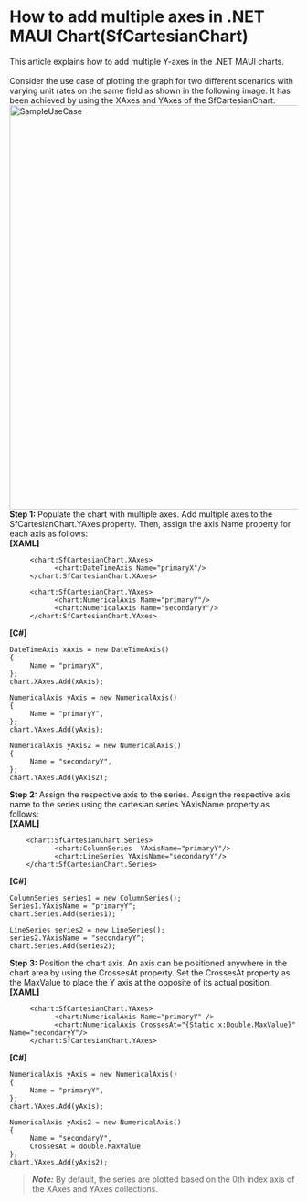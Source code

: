 # How to add multiple axes in .NET MAUI Chart(SfCartesianChart)
This article explains how to add multiple Y-axes in the .NET MAUI charts.
<br><br>
Consider the use case of plotting the graph for two different scenarios with varying unit rates on the same field as shown in the following image. It has been achieved by using the XAxes and YAxes of the SfCartesianChart.
<br>
<img width="708" alt="SampleUseCase" src="https://github.com/user-attachments/assets/37089603-08e1-45c0-a9ec-850a63b5a98f">
<br>
**Step 1:** Populate the chart with multiple axes. Add multiple axes to the SfCartesianChart.YAxes property. Then, assign the axis Name property for each axis as follows:
<br>
**[XAML]**
```
     <chart:SfCartesianChart.XAxes>
           <chart:DateTimeAxis Name="primaryX"/>
     </chart:SfCartesianChart.XAxes>
     
     <chart:SfCartesianChart.YAxes>
           <chart:NumericalAxis Name="primaryY"/>
           <chart:NumericalAxis Name="secondaryY"/>
     </chart:SfCartesianChart.YAxes>
```
**[C#]**
```
DateTimeAxis xAxis = new DateTimeAxis()
{
     Name = "primaryX",
};
chart.XAxes.Add(xAxis);

NumericalAxis yAxis = new NumericalAxis()
{
     Name = "primaryY",
};
chart.YAxes.Add(yAxis);

NumericalAxis yAxis2 = new NumericalAxis()
{
     Name = "secondaryY",
};
chart.YAxes.Add(yAxis2);
```
**Step 2:** Assign the respective axis to the series. Assign the respective axis name to the series using the cartesian series YAxisName property as follows:
<br>
**[XAML]**
```
    <chart:SfCartesianChart.Series>
           <chart:ColumnSeries  YAxisName="primaryY"/>
           <chart:LineSeries YAxisName="secondaryY"/>
    </chart:SfCartesianChart.Series>
```
**[C#]**
```
ColumnSeries series1 = new ColumnSeries();
Series1.YAxisName = "primaryY";
chart.Series.Add(series1);

LineSeries series2 = new LineSeries();
series2.YAxisName = "secondaryY";
chart.Series.Add(series2);
```
**Step 3:** Position the chart axis. An axis can be positioned anywhere in the chart area by using the CrossesAt property. Set the CrossesAt property as the MaxValue to place the Y axis at the opposite of its actual position.
<br>
**[XAML]**
```
     <chart:SfCartesianChart.YAxes>
           <chart:NumericalAxis Name="primaryY" />
           <chart:NumericalAxis CrossesAt="{Static x:Double.MaxValue}" Name="secondaryY"/>
     </chart:SfCartesianChart.YAxes>
```
**[C#]**
```
NumericalAxis yAxis = new NumericalAxis()
{
     Name = "primaryY",
};
chart.YAxes.Add(yAxis);

NumericalAxis yAxis2 = new NumericalAxis()
{
     Name = "secondaryY",
     CrossesAt = double.MaxValue
};
chart.YAxes.Add(yAxis2);
```
> **_Note:_**
By default, the series are plotted based on the 0th index axis of the XAxes and YAxes collections.
